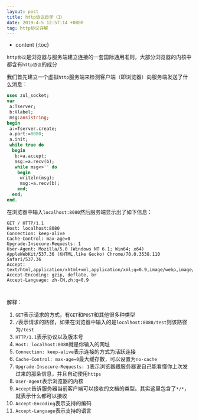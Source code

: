```yaml
---
layout: post
title: http协议自学（1）
date: 2019-4-5 12:57:14 +0800
tag: http协议详解
---
```


* content
{:toc}

`http协议`是浏览器与服务端建立连接的一套国际通用准则，大部分浏览器的内核中都含有`http协议`的成分

我们首先建立一个虚拟`http`服务端来检测客户端（即浏览器）向服务端发送了什么消息：

```pascal
uses zul_socket;
var
 a:Tserver;
 b:Vlabel;
 msg:ansistring;
begin
 a:=Tserver.create;
 a.port:=8080;
 a.init;
 while true do
  begin
   b:=a.accept;
   msg:=a.recv(b);
   while msg<>'' do
    begin
     writeln(msg);
     msg:=a.recv(b);
    end;
  end;
end.
```

在浏览器中输入`localhost:8080`然后服务端显示出了如下信息：

```
GET / HTTP/1.1
Host: localhost:8080
Connection: keep-alive
Cache-Control: max-age=0
Upgrade-Insecure-Requests: 1
User-Agent: Mozilla/5.0 (Windows NT 6.1; Win64; x64) AppleWebKit/537.36 (KHTML,like Gecko) Chrome/70.0.3538.110 Safari/537.36
Accept: text/html,application/xhtml+xml,application/xml;q=0.9,image/webp,image/apng,*/*;q=0.8
Accept-Encoding: gzip, deflate, br
Accept-Language: zh-CN,zh;q=0.9



```

解释：

1. `GET`表示请求的方式，有`GET`和`POST`和其他很多种类型
2. `/`表示请求的路径，如果在浏览器中输入的是`localhost:8080/test`则该路径为`/test`
3. `HTTP/1.1`表示协议以及版本号
4. `Host: localhost:8080`就是你输入的网址
5. `Connection: keep-alive`表示连接的方式为活跃连接
6. `Cache-Control: max-age=0`最大缓存数，可以设置为`no-cache`
7. `Upgrade-Insecure-Requests: 1`表示浏览器跟服务器说自己能看懂你上次发过来的那条信息，并且自动使用`https`
8. `User-Agent`表示浏览器的内核
9. `Accept`告诉服务器当前客户端可以接收的文档的类型。其实这里包含了`*/*`，就表示什么都可以接收
10. `Accept-Encoding`表示支持的编码
11. `Accept-Language`表示支持的语言